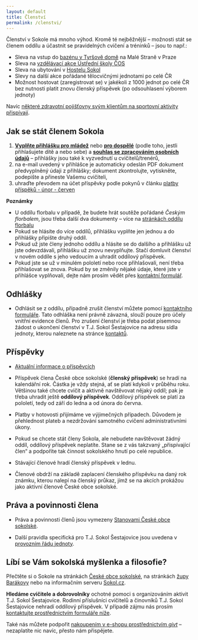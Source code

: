 ```yaml
---
layout: default
title: Členství
permalink: /clenstvi/
---
```


Členství v Sokole má mnoho výhod. Kromě té nejběžnější – možnosti stát se členem oddílu a účastnit se pravidelných cvičení a tréninků – jsou to např.:

* Sleva na vstup do [bazénu v Tyršově domě](http://www.sokol.eu/obsah/5430/plavecky-bazen) na Malé Straně v Praze
* Sleva na [vzdělávací akce Ústřední školy ČOS](http://www.sokol.eu/obsah/234/seminare-a-skoleni)
* Sleva na ubytování v [Hostelu Sokol](http://www.sokol.eu/obsah/5391/hostel-sokol)
* Slevy na další akce pořádané tělocvičnými jednotami po celé ČR
* Možnost hostovat (zaregistrovat se) v jakékoli z 1000 jednot po celé ČR bez nutnosti platit znovu členský příspěvek (po odsouhlasení výborem jednoty)

Navíc [některé zdravotní pojišťovny svým klientům na sportovní aktivity přispívají](https://www.sokol.cz/sokol/index.php?action=zobrazdokument&typdok=1&iddok=3461).

## Jak se stát členem Sokola

1. [**Vyplňte přihlášku pro mládež**](http://sokol.eu/priloha/33853/prihlaska-mladez.docx) nebo [**pro dospělé**](http://sokol.eu/priloha/33854/prihlaska-dospeli.docx) (podle toho, jestli přihlašujete dítě a nebo sebe) a [**souhlas se zpracováním osobních údajů**](http://sokol.eu/priloha/33850/formular-cos-souhlas-clena.docx) – přihlášky jsou také k vyzvednutí u cvičitelů/trenérů,
2. na e-mail uvedený v přihlášce je automaticky odeslán PDF dokument předvyplněný údaji z přihlášky; dokument zkontrolujte, vytiskněte, podepište a přineste Vašemu cvičiteli,
3. uhraďte převodem na účet příspěvky podle pokynů v článku [platby příspěků - únor - červen]({{relative}}/2019/01/09/platby.html)

**Poznámky**

* U oddílu florbalu v případě, že budete hrát soutěže pořádané _Českým florbalem_, jsou třeba další dva dokumenty – více na [stránkách oddílu florbalu]({{relative}}/oddily/florbal/)
* Pokud se hlásíte do více oddílů, přihlášku vyplňte jen jednou a do přihlášky připište druhý oddíl.
* Pokud už jste členy jednoho oddílu a hlásíte se do dalšího a přihlášku už jste odevzdávali, přihlášku už znovu nevyplňujte. Stačí domluvit členství v novém oddíle s jeho vedoucím a uhradit oddílový příspěvek.
* Pokud jste se už v minulém pololetí nebo roce přihlašovali, není třeba přihlašovat se znova. Pokud by se změnily nějaké údaje, které jste v přihlášce vyplňovali, dejte nám prosím vědět přes [kontaktní formulář](#napiste-nam).

## Odhlášky

* Odhlásit se z oddílu, případně zrušit členství můžete pomocí [kontaktního formuláře](#napiste-nam). Tato odhláška není právně závazná, slouží pouze pro účely vnitřní evidence členů. Pro zrušení členství je třeba podat písemnou žádost o ukončení členství v T.J. Sokol Šestajovice na adresu sídla jednoty, kterou naleznete na stránce [kontaktů]({{relative}}/kontakt/).

## Příspěvky

* [Aktuální informace o příspěvcích]({{relative}}/2019/01/09/platby.html)

* Příspěvek člena České obce sokolské (**členský příspěvek**) se hradí na kalendářní rok. Částka je vždy stejná, ať se platí kdykoli v průběhu roku. Většinou také chcete cvičit a aktivně navštěvovat nějaký oddíl; pak je třeba uhradit ještě **oddílový příspěvek**. Oddílový příspěvek se platí za pololetí, tedy od září do ledna a od února do června.

* Platby v hotovosti přijímáme ve výjimečných případech. Důvodem je přehlednost plateb a nezdržování samotného cvičení administrativními úkony.

* Pokud se chcete stát členy Sokola, ale nebudete navštěvovat žádný oddíl, oddílový příspěvek neplatíte. Stane se z vás takzvaný „přispívající člen“ a podpoříte tak činnost sokolského hnutí po celé republice.

* Stávající členové hradí členský příspěvek v lednu.

* Členové obdrží na základě zaplacení členského příspěvku na daný rok známku, kterou nalepí na členský průkaz, jímž se na akcích prokážou jako aktivní členové České obce sokolské.

## Práva a povinnosti člena

* Práva a povinnosti členů jsou vymezeny [Stanovami České obce sokolské]({{relative}}/files/stanovy-verze-0_1.pdf).

* Další pravidla specifická pro T.J. Sokol Šestajovice jsou uvedena v [provozním řádu jednoty]({{relative}}/rad/).

## Líbí se Vám sokolská myšlenka a filosofie?

Přečtěte si o Sokole na stránkách [České obce sokolské](http://www.sokol.eu/menu/18), na stránkách [župy Barákovy](http://www.zbarakova.cz/) nebo na informačním serveru [Sokol.cz](http://www.sokol.cz/sokol).

**Hledáme cvičitele a dobrovolníky** ochotné pomoci s organizováním aktivit T.J. Sokol Šestajovice. Rodinní příslušníci cvičitelů a činovníků T.J. Sokol Šestajovice nehradí oddílový příspěvek. V případě zájmu nás prosím [kontaktujte prostřednictvím formuláře níže](#napiste-nam).

Také nás můžete podpořit [nakoupením v e-shopu prostřednictvím _givt_](https://givt.cz/RAOSset.php?organizationId=2903) – nezaplatíte nic navíc, přesto nám přispějete.
